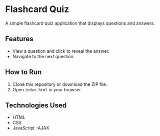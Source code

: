 # Flashcard Quiz

A simple flashcard quiz application that displays questions and answers.

## Features

- View a question and click to reveal the answer.
- Navigate to the next question.

## How to Run

1. Clone this repository or download the ZIP file.
2. Open `index.html` in your browser.

## Technologies Used

- HTML
- CSS
- JavaScript
-AJAX